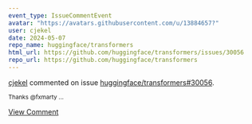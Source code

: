 ```yaml
---
event_type: IssueCommentEvent
avatar: "https://avatars.githubusercontent.com/u/13884657?"
user: cjekel
date: 2024-05-07
repo_name: huggingface/transformers
html_url: https://github.com/huggingface/transformers/issues/30056
repo_url: https://github.com/huggingface/transformers
---
```


<a href='https://github.com/cjekel' target='_blank'>cjekel</a> commented on issue <a href='https://github.com/huggingface/transformers/issues/30056' target='_blank'>huggingface/transformers#30056</a>.

<small>Thanks @fxmarty ...</small>

<a href='https://github.com/huggingface/transformers/issues/30056' target='_blank'>View Comment</a>